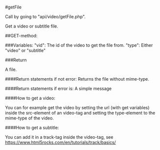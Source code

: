 #getFile

Call by going to "api/video/getFile.php".

Get a video or subtitle file.

##GET-method:

###Variables:
"vid": The id of the video to get the file from.
"type": Either "video" or "subtitle"

###Return

A file.

####Return statements if not error:
Returns the file without mime-type.

####Return statements if error is:
A simple message

####How to get a video:

You can for example get the video by setting the url (with get variables) inside the src-element of an video-tag and setting the type-element to the mime-type of the video.

####How to get a subtitle:

You can add it in a track-tag inside the video-tag, see https://www.html5rocks.com/en/tutorials/track/basics/
